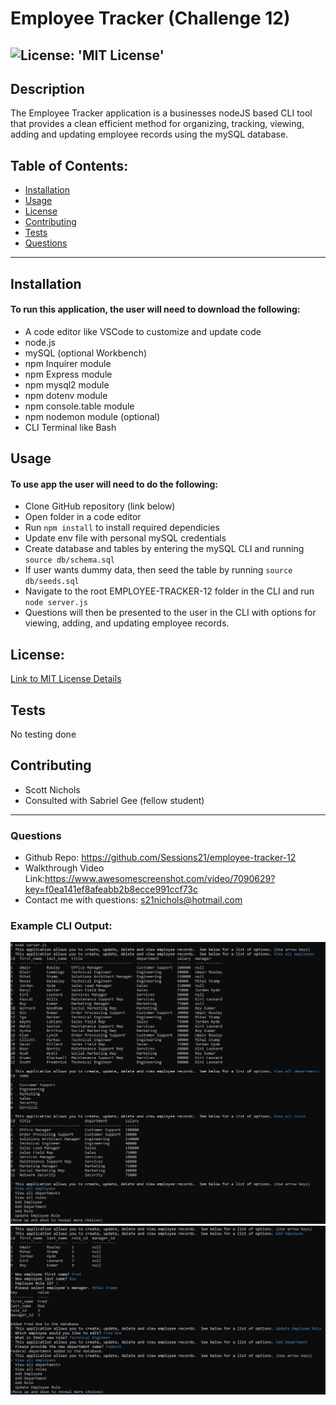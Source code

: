# Employee Tracker (Challenge 12)
 ![License: 'MIT License'](https://img.shields.io/badge/License-MIT-blue)
 -------------------------------
## Description 
  The Employee Tracker application is a businesses nodeJS based CLI tool that provides a clean efficient method for organizing, tracking, viewing, adding and updating employee records using the mySQL database.

## Table of Contents:
  * [Installation](#installation)
  * [Usage](#usage)
  * [License](#license)
  * [Contributing](#contributing)
  * [Tests](#tests)
  * [Questions](#questions)
 --------------------------------- 
## Installation
#### To run this application, the user will need to download the following:
- A code editor like VSCode to customize and update code
- node.js
- mySQL (optional Workbench)
- npm Inquirer module
- npm Express module
- npm mysql2 module
- npm dotenv module
- npm console.table module
- npm nodemon module (optional)
- CLI Terminal like Bash

## Usage
 #### To use app the user will need to do the following:
  - Clone GitHub repository (link below)
  - Open folder in a code editor
  - Run <code>npm install</code> to install required dependicies
  - Update env file with personal mySQL credentials
  - Create database and tables by entering the mySQL CLI and running <code>source db/schema.sql</code>
  - If user wants dummy data, then seed the table by running <code>source db/seeds.sql</code>
  - Navigate to the root EMPLOYEE-TRACKER-12 folder in the CLI and run <code>node server.js</code>
  - Questions will then be presented to the user in the CLI with options for viewing, adding, and updating employee records.

## License:
 [Link to MIT License Details](https://choosealicense.com/licenses/mit/)

## Tests
  No testing done

## Contributing
  * Scott Nichols
  * Consulted with Sabriel Gee (fellow student)

 ---------------------------------
### Questions
* Github Repo: https://github.com/Sessions21/employee-tracker-12
* Walkthrough Video Link:https://www.awesomescreenshot.com/video/7090629?key=f0ea141ef8afeabb2b8ecce991ccf73c
* Contact me with questions: s21nichols@hotmail.com

### Example CLI Output:
 
![ReadMe Output Example-1](./utils/images/employee-tracker-1.jpg)
![ReadMe Output Example-1](./utils/images/employee-tracker-2.jpg)